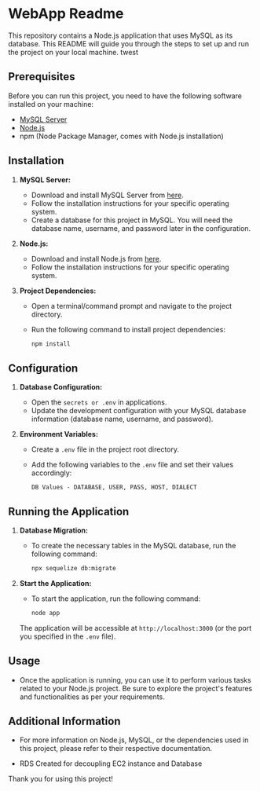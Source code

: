 # WebApp Readme

This repository contains a Node.js application that uses MySQL as its database. This README will guide you through the steps to set up and run the project on your local machine.
twest
## Prerequisites

Before you can run this project, you need to have the following software installed on your machine:

- [MySQL Server](https://dev.mysql.com/downloads/mysql/)
- [Node.js](https://nodejs.org/)
- npm (Node Package Manager, comes with Node.js installation)

## Installation

1. **MySQL Server:**

   - Download and install MySQL Server from [here](https://dev.mysql.com/downloads/mysql/).
   - Follow the installation instructions for your specific operating system.
   - Create a database for this project in MySQL. You will need the database name, username, and password later in the configuration.

2. **Node.js:**

   - Download and install Node.js from [here](https://nodejs.org/).
   - Follow the installation instructions for your specific operating system.

3. **Project Dependencies:**

   - Open a terminal/command prompt and navigate to the project directory.
   - Run the following command to install project dependencies:

     ```bash
     npm install
     ```

## Configuration

1. **Database Configuration:**

   - Open the `secrets or .env` in applications.
   - Update the development configuration with your MySQL database information (database name, username, and password).

2. **Environment Variables:**

   - Create a `.env` file in the project root directory.
   - Add the following variables to the `.env` file and set their values accordingly:

     ```
     DB Values - DATABASE, USER, PASS, HOST, DIALECT
     ```

## Running the Application

1. **Database Migration:**

   - To create the necessary tables in the MySQL database, run the following command:

     ```bash
     npx sequelize db:migrate
     ```

2. **Start the Application:**

   - To start the application, run the following command:

     ```bash
     node app
     ```

   The application will be accessible at `http://localhost:3000` (or the port you specified in the `.env` file).

## Usage

- Once the application is running, you can use it to perform various tasks related to your Node.js project. Be sure to explore the project's features and functionalities as per your requirements.

## Additional Information

- For more information on Node.js, MySQL, or the dependencies used in this project, please refer to their respective documentation.

- RDS Created for decoupling EC2 instance and Database

Thank you for using this project!
